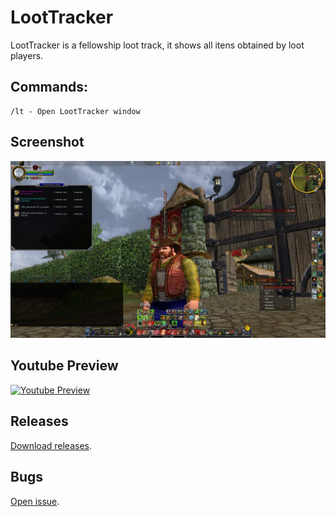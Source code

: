 # LootTracker
LootTracker is a fellowship loot track, it shows all itens obtained by loot players.

## Commands:
    /lt - Open LootTracker window

## Screenshot
![Screenshot](./ScreenShot.jpg?raw=true)

## Youtube Preview
[![Youtube Preview](https://img.youtube.com/vi/cAv172PBTLU/0.jpg)](https://www.youtube.com/watch?v=cAv172PBTLU)

## Releases
[Download releases](https://github.com/joaoneto/LootTracker/releases).

## Bugs
[Open issue](https://github.com/joaoneto/LootTracker/issues).

